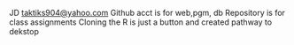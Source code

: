JD taktiks904@yahoo.com
Github acct is for web,pgm, db
Repository is for class assignments
Cloning the R is just a button and created pathway to dekstop
